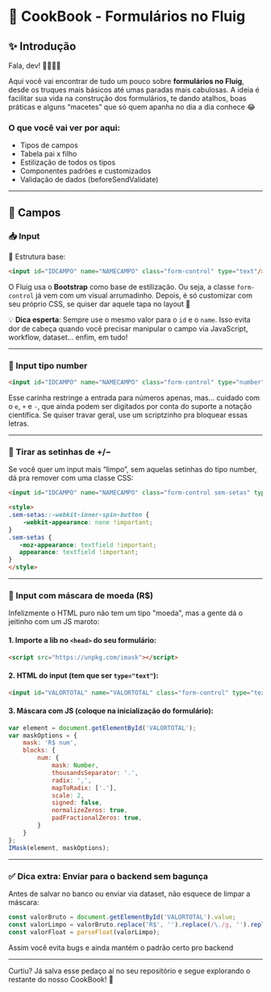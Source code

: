 
# 📘 CookBook - Formulários no Fluig

## ✨ Introdução

Fala, dev! 👨‍💻👩‍💻

Aqui você vai encontrar de tudo um pouco sobre **formulários no Fluig**, desde os truques mais básicos até umas paradas mais cabulosas. A ideia é facilitar sua vida na construção dos formulários, te dando atalhos, boas práticas e alguns “macetes” que só quem apanha no dia a dia conhece 😂

### O que você vai ver por aqui:

- Tipos de campos
- Tabela pai x filho
- Estilização de todos os tipos
- Componentes padrões e customizados
- Validação de dados (beforeSendValidate)

---

## 🧾 Campos

### 📥 Input

📌 Estrutura base:

```html
<input id="IDCAMPO" name="NAMECAMPO" class="form-control" type="text"/>
```

O Fluig usa o **Bootstrap** como base de estilização. Ou seja, a classe `form-control` já vem com um visual arrumadinho. Depois, é só customizar com seu próprio CSS, se quiser dar aquele tapa no layout 🎨

💡 **Dica esperta**: Sempre use o mesmo valor para o `id` e o `name`. Isso evita dor de cabeça quando você precisar manipular o campo via JavaScript, workflow, dataset... enfim, em tudo!

---

### 🔢 Input tipo number

```html
<input id="IDCAMPO" name="NAMECAMPO" class="form-control" type="number"/>
```

Esse carinha restringe a entrada para números apenas, mas... cuidado com o `e`, `+` e `-`, que ainda podem ser digitados por conta do suporte a notação científica. Se quiser travar geral, use um scriptzinho pra bloquear essas letras.

---

### 🚫 Tirar as setinhas de +/−

Se você quer um input mais “limpo”, sem aquelas setinhas do tipo number, dá pra remover com uma classe CSS:

```html
<input id="IDCAMPO" name="NAMECAMPO" class="form-control sem-setas" type="number"/>

<style>
.sem-setas::-webkit-inner-spin-button { 
    -webkit-appearance: none !important;
}
.sem-setas { 
   -moz-appearance: textfield !important;
   appearance: textfield !important;
}
</style>
```

---

### 💸 Input com máscara de moeda (R$)

Infelizmente o HTML puro não tem um tipo "moeda", mas a gente dá o jeitinho com um JS maroto:

#### 1. Importe a lib no `<head>` do seu formulário:

```html
<script src="https://unpkg.com/imask"></script>
```

#### 2. HTML do input (tem que ser `type="text"`):

```html
<input id="VALORTOTAL" name="VALORTOTAL" class="form-control" type="text" placeholder="R$ 0,00">
```

#### 3. Máscara com JS (coloque na inicialização do formulário):

```js
var element = document.getElementById('VALORTOTAL');
var maskOptions = {
    mask: 'R$ num',
    blocks: {
        num: {
            mask: Number,
            thousandsSeparator: '.',
            radix: ',',
            mapToRadix: ['.'],
            scale: 2,
            signed: false,
            normalizeZeros: true,
            padFractionalZeros: true,
        }
    }
};
IMask(element, maskOptions);
```

---

### ✅ Dica extra: Enviar para o backend sem bagunça

Antes de salvar no banco ou enviar via dataset, não esquece de limpar a máscara:

```js
const valorBruto = document.getElementById('VALORTOTAL').value;
const valorLimpo = valorBruto.replace('R$', '').replace(/\./g, '').replace(',', '.');
const valorFloat = parseFloat(valorLimpo);
```

Assim você evita bugs e ainda mantém o padrão certo pro backend

---

Curtiu? Já salva esse pedaço aí no seu repositório e segue explorando o restante do nosso CookBook! 🚀
